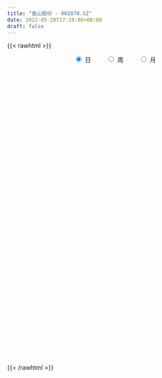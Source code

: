 ```yaml
---
title: "香山股份 - 002870.SZ"
date: 2022-05-20T17:10:08+08:00
draft: false
---
```

{{< rawhtml >}}
    <div style="text-align: center">
        <label style="padding: 1rem;"><input style="margin-right: .5rem" type="radio" name="period" value="D" checked onclick="period_change(this)">日</label>
        <label style="padding: 1rem;"><input style="margin-right: .5rem" type="radio" name="period" value="W" onclick="period_change(this)">周</label>
        <label style="padding: 1rem;"><input style="margin-right: .5rem" type="radio" name="period" value="M" onclick="period_change(this)">月</label>
    </div>
    <div id="chart" style="height: 700px;"></div> 
    <script type="text/javascript">
        const D_v = [7999.0,4942.0,6213.0,9269.0,10960.0,5662.0,4465.7,4897.7,8566.0,4622.0,5334.79,8592.7,5412.0,4287.62,7284.1,9108.7,6885.0,5456.0,5492.4,6056.1,8062.0,6880.82,14515.13,7927.0,13180.86,8591.0,6089.1,9001.0,19589.0,36853.56,70530.66,41436.9,30377.0,37892.99,22568.82,29708.86,34239.36,22995.36,23849.0,17768.7,17353.82,21429.0,33734.0,22334.75,18639.0,51617.95,22021.4,26141.7,28828.0,17458.62,18066.3,16335.3,18014.92,23087.0,17593.0,23408.0,16983.6,13125.0,14053.0,17427.43,10385.43,11551.0,13083.0,11591.0,13048.0,25190.0,21961.34,14541.34,12512.0,12915.46,9496.46,8016.0,11558.0,13126.0,9888.0,9076.0,21215.0,16561.0,21150.0,17667.82,14687.0,8275.6,8003.0,7274.0,5663.0,6191.0,6110.0,11428.05,8578.43,5240.89,6346.0,5742.0,5650.0,4298.0,3423.0,5971.46,9634.41,17129.0,22134.0,11930.54,10620.0,6491.0,7808.02,4628.0,5336.0,5148.66,5002.41,6059.28,3429.0,3119.46,2343.0,4169.0,6803.0,6178.0,5664.7,4635.0,9015.0,18526.0,45785.0,58382.7,95630.85,64059.06,51046.01,51136.58,38369.81,51664.93,70474.94,53459.56,31706.0,25612.7,37575.45,34314.09,55123.66,41442.96,30205.0,25386.96,58474.41,50649.32,44645.83,54870.0,23183.0,21026.09,20257.81,24059.77,20010.0,30774.51,24215.7,23182.0,17916.0,17938.31,23893.0,20209.0,20188.0,33073.0,26464.61,20213.0,28597.24,14251.09,11718.0,12171.77,9979.0,13600.85,12149.85,15604.0,14407.42,10328.0,6721.0,10789.25,32519.91,65534.0,39348.76,29414.36,29277.0,34679.85,31735.0,19972.7,12187.0,19401.0,14005.0,8212.78,9935.0,8064.0,10672.0,11341.0,13212.0,6315.0,21091.0,27826.5,14667.5,9673.75,9563.75,10230.0,17660.18,13213.0,8735.0,7488.0,9117.0,5448.0,6905.0,4698.0,6030.0,5644.86,6339.0,5618.86,5990.86,5869.0,11267.86,15671.94,22614.0,10692.0,7646.01,6732.06,19534.0,9941.0,7108.0,5286.0,4446.0,5848.0,9801.0,9394.0,6884.0,4395.0,5270.0,12679.37,7519.98,2616.0,3108.0,3588.0,3173.0,6438.01,3199.0,3029.0,2985.64,5518.64,5471.0,6320.0,3432.62,7502.62,5899.17,3812.64,2245.0,3157.82,8944.0,3668.0,3745.0,3255.0,3890.0,3839.0,9891.87,6365.0]
const D_histogram = [0.0,-0.0132996011,-0.0380047861,0.0068788347,-0.0406042238,-0.0617126322,-0.1074687105,-0.1463996053,-0.1096529259,-0.1031434836,-0.0935220503,-0.0195532058,0.0225209556,0.037918275,0.0863599517,0.1122527504,0.1008670793,0.0690165061,0.0530759012,0.0725194543,0.1053622603,0.1060128106,0.1745912337,0.1709204717,0.182394966,0.1934105135,0.1782312383,0.193609948,0.3615496276,0.6327146165,0.8144378977,0.7596015367,0.6342186986,0.6426918271,0.5034106925,0.4927395478,0.4593685602,0.3269564499,0.2126918344,0.1446630147,0.0456708756,-0.0082928064,-0.1958353302,-0.2647336787,-0.1101869129,-0.082539252,-0.1248417013,-0.0674483835,0.0559591519,0.1120380888,0.1144253602,0.0629903168,0.0250455961,-0.1110016391,-0.3317852924,-0.5978172777,-0.6005711738,-0.5197572402,-0.3902545545,-0.2705955164,-0.1627622686,-0.0893210316,-0.0417205476,0.0038758391,0.07708768,0.2956973326,0.4184452846,0.3830995253,0.2324126432,0.0219071327,-0.1500124021,-0.2986036063,-0.3188039451,-0.3090763074,-0.2223218111,-0.1991813216,-0.2390081297,-0.2314297688,-0.2725042878,-0.4121368098,-0.5561448667,-0.63089923,-0.6256193703,-0.5690264762,-0.5278900506,-0.4839930018,-0.4644525747,-0.4684404626,-0.3946394611,-0.3535469244,-0.3432382265,-0.3264552665,-0.3063882739,-0.2839783608,-0.2548838812,-0.2710453183,-0.2956001882,-0.1402982646,0.0752406327,0.2149562424,0.365065426,0.3930108632,0.3911653346,0.3341147148,0.3531818147,0.3339142086,0.2653410677,0.2473498506,0.1765642797,0.1372614586,0.0971027051,0.0385078654,0.0536663016,0.0107503002,-0.0561295818,-0.0616435385,-0.0340085631,0.1783201115,0.5140194701,0.9293355429,1.3936384904,1.5739500628,1.5332274601,1.4591806277,1.2429109653,1.289980364,1.115068373,0.8357302286,0.6000430357,0.3191017665,0.2765141759,0.2107021112,0.1058615451,0.0290383774,-0.20367612,-0.4008214005,-0.3570169433,-0.3806525035,-0.5688960054,-0.8587205613,-1.0068017655,-1.1089522777,-1.1744318967,-1.0755241453,-1.0116085929,-0.8698384622,-0.7523666006,-0.6309551611,-0.5234881639,-0.4777031595,-0.4355145084,-0.5167761629,-0.4102384781,-0.2448866849,-0.1388495919,-0.0943772764,-0.0019022255,0.0551898701,0.0608207217,0.0905605821,0.0794010693,-0.0022998905,-0.0460691716,0.0001535115,-0.0974767629,-0.1261306047,-0.1480523943,-0.1017267356,0.171526068,0.4580634854,0.5071190675,0.4897520804,0.548609554,0.2877847376,-0.1342285546,-0.3648943745,-0.5501339537,-0.5051219992,-0.5882262409,-0.5583101527,-0.5318793502,-0.5237607589,-0.4548759566,-0.4627974598,-0.5218568362,-0.5301873072,-0.3002220808,-0.1281888463,-0.0011923599,0.0513543656,0.0658529696,0.0619753816,0.1276904005,0.0935281115,0.1061941866,0.1402854157,0.1844223054,0.2065944907,0.166779557,0.1472552356,0.1002932449,0.0134782022,-0.0452942684,-0.0182119962,0.0147172824,0.0170045917,-0.0147506156,0.0997811931,0.294666088,0.3605483165,0.4280907777,0.463439499,0.5841905257,0.5561647314,0.5110330745,0.4200048542,0.3212549001,0.2418930194,0.2063719375,0.223333665,0.2213764618,0.1739740922,0.0663525994,-0.0390610692,-0.1004616847,-0.165927792,-0.2135394536,-0.2686757188,-0.2535497758,-0.1907708177,-0.1711794746,-0.1997158023,-0.1830761941,-0.2930149389,-0.3188680793,-0.3607735694,-0.3816415584,-0.238026543,-0.1725250151,-0.1845510522,-0.1898737971,-0.1366764227,-0.0645931916,-0.0379110102,0.0145237231,0.0196910586,0.0587340086,0.0900255559,0.1350347856,0.1368351619]
const D_fast = [0.0,-0.0166245014,-0.0508308829,-0.0042275534,-0.0618616679,-0.0983982343,-0.1710214903,-0.2465522863,-0.2372188384,-0.2564952671,-0.2702543463,-0.2011738033,-0.1534694029,-0.1285925148,-0.0585608502,-0.0046048639,0.0092262348,-0.0053702118,-0.0080418414,0.0295315752,0.0887149464,0.1158686993,0.2280949308,0.2671542868,0.3242275225,0.3835956984,0.4129742328,0.4767554294,0.7350825159,1.164426159,1.5497589146,1.6848229378,1.7179947743,1.8871408596,1.8737123982,1.9862261403,2.0676972929,2.0170242951,1.9559326382,1.9240695721,1.8364951519,1.7804582683,1.543956912,1.4088751438,1.5358751814,1.5428880292,1.4693751547,1.5099063766,1.6473037,1.7313921591,1.7623857705,1.7266983063,1.6950149847,1.5312173397,1.2274873633,0.8120010586,0.659104369,0.6099789926,0.6419180397,0.6939281986,0.7610708793,0.8121818584,0.8493522055,0.895917552,0.9884013129,1.2809352986,1.5082945718,1.5687236939,1.4761399725,1.2711112452,1.0616886099,0.8384465041,0.738545179,0.6710037399,0.7021777834,0.6755229425,0.575944102,0.5256650207,0.4164644297,0.1737977053,-0.1092465682,-0.3417257391,-0.492850722,-0.5785144469,-0.6693505339,-0.7464517356,-0.8430244522,-0.9641224558,-0.9889813195,-1.0362755139,-1.1117763726,-1.1766072292,-1.2331373051,-1.2817219822,-1.316348473,-1.4002712396,-1.4987261565,-1.3784987991,-1.1441497435,-0.9506950733,-0.7093195332,-0.5831213802,-0.4871755751,-0.4606975162,-0.3533349627,-0.2891240166,-0.2913618906,-0.247515645,-0.2741601461,-0.2791476025,-0.2950306797,-0.343998553,-0.3154235414,-0.3556519678,-0.4365642452,-0.4574890866,-0.4383562519,-0.1814475495,0.2827566766,0.9304066352,1.7431192053,2.3169182934,2.6595025557,2.9502508802,3.0447089592,3.4142734489,3.5181285511,3.4477229639,3.3620465299,3.1608807024,3.1874216557,3.1742851188,3.0959099389,3.0263463656,2.7427128383,2.4453622076,2.399912429,2.2811137429,1.9506462396,1.4461415434,1.0463598978,0.6669713162,0.307883723,0.137910438,-0.0510761577,-0.1267656426,-0.1973854312,-0.233712782,-0.2571178257,-0.3307586112,-0.3974485872,-0.6079042825,-0.6039262172,-0.4997960951,-0.4284714002,-0.4075934038,-0.3155939092,-0.2447043461,-0.223868314,-0.1714883081,-0.1627975536,-0.245073486,-0.30036006,-0.2540989991,-0.3760984641,-0.4362849571,-0.4952198453,-0.4743258706,-0.1581915499,0.2428617389,0.4186970878,0.5237681208,0.7197779829,0.5308993509,0.0753289201,-0.2465604935,-0.5693335612,-0.6506021063,-0.8807629084,-0.9904243583,-1.0969633933,-1.2197849917,-1.2646191787,-1.3882400467,-1.5777636323,-1.71864093,-1.5637312239,-1.4237452008,-1.2970468044,-1.2316614876,-1.2006996411,-1.1890833838,-1.0914457647,-1.1022260259,-1.0630114041,-0.9938488211,-0.903606355,-0.829785547,-0.8279055915,-0.810616104,-0.8325047835,-0.9159502756,-0.9860463133,-0.9635170401,-0.926908441,-0.9203699837,-0.9558128449,-0.816335738,-0.547784321,-0.3917650135,-0.2171998578,-0.0659912617,0.2008073963,0.3118227849,0.3944493966,0.4084223899,0.3899861608,0.371097535,0.3871694375,0.4599645812,0.5133514934,0.5094426469,0.418409304,0.303230368,0.2167143314,0.1097662761,0.008769751,-0.1135354439,-0.1617969448,-0.1467106911,-0.1699142167,-0.248379495,-0.2775089353,-0.4607014149,-0.5662715751,-0.6983704575,-0.8146488361,-0.7305404564,-0.7081701823,-0.7663339825,-0.8191251766,-0.8000969078,-0.7441619747,-0.7269575459,-0.6708918818,-0.6608017816,-0.6070753295,-0.5532773932,-0.4745094672,-0.4385003004]
const D_slow = [0.0,-0.0033249003,-0.0128260968,-0.0111063881,-0.0212574441,-0.0366856021,-0.0635527798,-0.1001526811,-0.1275659125,-0.1533517834,-0.176732296,-0.1816205975,-0.1759903586,-0.1665107898,-0.1449208019,-0.1168576143,-0.0916408445,-0.0743867179,-0.0611177426,-0.0429878791,-0.016647314,0.0098558887,0.0535036971,0.096233815,0.1418325565,0.1901851849,0.2347429945,0.2831454815,0.3735328884,0.5317115425,0.7353210169,0.9252214011,1.0837760757,1.2444490325,1.3703017056,1.4934865926,1.6083287326,1.6900678451,1.7432408037,1.7794065574,1.7908242763,1.7887510747,1.7397922422,1.6736088225,1.6460620943,1.6254272813,1.5942168559,1.5773547601,1.5913445481,1.6193540703,1.6479604103,1.6637079895,1.6699693885,1.6422189788,1.5592726557,1.4098183363,1.2596755428,1.1297362328,1.0321725941,0.964523715,0.9238331479,0.90150289,0.8910727531,0.8920417129,0.9113136329,0.985237966,1.0898492872,1.1856241685,1.2437273293,1.2492041125,1.211701012,1.1370501104,1.0573491241,0.9800800473,0.9244995945,0.8747042641,0.8149522317,0.7570947895,0.6889687175,0.5859345151,0.4468982984,0.2891734909,0.1327686483,-0.0094879707,-0.1414604834,-0.2624587338,-0.3785718775,-0.4956819931,-0.5943418584,-0.6827285895,-0.7685381461,-0.8501519628,-0.9267490312,-0.9977436214,-1.0614645917,-1.1292259213,-1.2031259683,-1.2382005345,-1.2193903763,-1.1656513157,-1.0743849592,-0.9761322434,-0.8783409097,-0.794812231,-0.7065167774,-0.6230382252,-0.5567029583,-0.4948654956,-0.4507244257,-0.4164090611,-0.3921333848,-0.3825064184,-0.369089843,-0.366402268,-0.3804346634,-0.3958455481,-0.4043476888,-0.359767661,-0.2312627934,0.0010710923,0.3494807149,0.7429682306,1.1262750956,1.4910702525,1.8017979939,2.1242930849,2.4030601781,2.6119927353,2.7620034942,2.8417789358,2.9109074798,2.9635830076,2.9900483938,2.9973079882,2.9463889582,2.8461836081,2.7569293723,2.6617662464,2.519542245,2.3048621047,2.0531616633,1.7759235939,1.4823156197,1.2134345834,0.9605324352,0.7430728196,0.5549811694,0.3972423792,0.2663703382,0.1469445483,0.0380659212,-0.0911281195,-0.193687739,-0.2549094103,-0.2896218082,-0.3132161274,-0.3136916837,-0.2998942162,-0.2846890358,-0.2620488902,-0.2421986229,-0.2427735955,-0.2542908884,-0.2542525105,-0.2786217013,-0.3101543524,-0.347167451,-0.3725991349,-0.3297176179,-0.2152017466,-0.0884219797,0.0340160404,0.1711684289,0.2431146133,0.2095574747,0.118333881,-0.0191996074,-0.1454801072,-0.2925366674,-0.4321142056,-0.5650840431,-0.6960242329,-0.809743222,-0.925442587,-1.055906796,-1.1884536228,-1.263509143,-1.2955563546,-1.2958544446,-1.2830158532,-1.2665526108,-1.2510587654,-1.2191361652,-1.1957541374,-1.1692055907,-1.1341342368,-1.0880286604,-1.0363800377,-0.9946851485,-0.9578713396,-0.9327980284,-0.9294284778,-0.9407520449,-0.9453050439,-0.9416257233,-0.9373745754,-0.9410622293,-0.9161169311,-0.842450409,-0.7523133299,-0.6452906355,-0.5294307608,-0.3833831293,-0.2443419465,-0.1165836779,-0.0115824643,0.0687312607,0.1292045155,0.1807974999,0.2366309162,0.2919750316,0.3354685547,0.3520567045,0.3422914372,0.3171760161,0.2756940681,0.2223092047,0.155140275,0.091752831,0.0440601266,0.0012652579,-0.0486636926,-0.0944327412,-0.1676864759,-0.2474034957,-0.3375968881,-0.4330072777,-0.4925139134,-0.5356451672,-0.5817829303,-0.6292513795,-0.6634204852,-0.6795687831,-0.6890465356,-0.6854156049,-0.6804928402,-0.6658093381,-0.6433029491,-0.6095442527,-0.5753354623]
const D_data = [['2021-05-11', 24.0129, 24.9358, 24.0129, 25.1342],['2021-05-12', 24.7869, 24.7274, 24.4595, 25.0548],['2021-05-13', 24.9358, 24.4595, 24.39, 25.1838],['2021-05-14', 24.5389, 25.3724, 24.5389, 25.5609],['2021-05-17', 25.5113, 24.1916, 24.0923, 25.7792],['2021-05-18', 23.884, 24.2908, 23.884, 24.4892],['2021-05-19', 24.2015, 23.7252, 23.626, 24.261],['2021-05-20', 23.616, 23.4672, 23.3184, 23.7946],['2021-05-21', 23.3779, 24.2908, 23.3779, 25.0846],['2021-05-24', 24.1419, 23.9236, 23.8443, 24.3106],['2021-05-25', 23.7252, 23.9038, 23.5069, 24.2114],['2021-05-26', 23.8939, 24.8663, 23.8244, 24.8961],['2021-05-27', 24.8762, 24.7571, 24.6678, 25.0747],['2021-05-28', 24.7968, 24.5785, 24.4892, 24.8961],['2021-05-31', 24.6282, 25.1937, 24.3206, 25.2533],['2021-06-01', 25.3029, 25.1739, 24.9655, 25.5609],['2021-06-02', 25.1739, 24.8167, 24.6083, 25.3227],['2021-06-03', 25.0251, 24.4992, 24.3602, 25.2136],['2021-06-04', 24.3602, 24.6083, 24.1916, 24.8465],['2021-06-07', 24.6083, 25.1044, 24.4793, 25.2533],['2021-06-08', 25.0548, 25.4815, 24.8266, 25.551],['2021-06-09', 25.4517, 25.2533, 24.9159, 25.6403],['2021-06-10', 25.31, 26.41, 25.18, 26.5],['2021-06-11', 26.41, 25.83, 25.4, 26.41],['2021-06-15', 25.82, 26.2, 25.67, 27.3],['2021-06-16', 26.58, 26.43, 26.01, 26.66],['2021-06-17', 26.57, 26.27, 26.11, 26.58],['2021-06-18', 26.01, 26.84, 25.85, 27.3],['2021-06-21', 26.95, 29.52, 26.75, 29.52],['2021-06-22', 32.47, 32.47, 31.68, 32.47],['2021-06-23', 31.6, 33.25, 30.26, 34.9],['2021-06-24', 32.0, 31.38, 30.5, 32.97],['2021-06-25', 31.18, 30.71, 30.15, 32.0],['2021-06-28', 30.69, 32.75, 30.59, 33.17],['2021-06-29', 32.68, 31.19, 31.08, 32.72],['2021-06-30', 30.93, 33.0, 30.93, 33.8],['2021-07-01', 32.98, 33.2, 32.08, 34.9],['2021-07-02', 33.2, 32.06, 31.33, 33.4],['2021-07-05', 32.3, 32.08, 31.4, 33.18],['2021-07-06', 32.45, 32.56, 31.26, 32.75],['2021-07-07', 32.06, 32.05, 31.68, 32.48],['2021-07-08', 32.53, 32.47, 31.5, 32.99],['2021-07-09', 32.58, 30.31, 29.6, 32.8],['2021-07-12', 30.7, 31.16, 30.66, 32.3],['2021-07-13', 31.16, 34.28, 31.0, 34.28],['2021-07-14', 36.33, 33.34, 33.0, 37.0],['2021-07-15', 33.32, 32.57, 31.72, 33.45],['2021-07-16', 32.99, 34.01, 32.3, 35.0],['2021-07-19', 34.03, 35.55, 34.02, 36.4],['2021-07-20', 35.44, 35.49, 34.0, 35.55],['2021-07-21', 35.84, 35.3, 34.86, 36.68],['2021-07-22', 35.37, 34.8, 34.0, 35.73],['2021-07-23', 34.5, 35.0, 34.08, 35.95],['2021-07-26', 35.17, 33.5, 32.9, 35.28],['2021-07-27', 33.57, 31.52, 31.43, 33.99],['2021-07-28', 29.9, 29.47, 28.37, 31.0],['2021-07-29', 29.92, 31.75, 29.92, 32.15],['2021-07-30', 31.56, 32.73, 31.56, 32.84],['2021-08-02', 33.76, 33.7, 32.82, 34.38],['2021-08-03', 33.67, 34.13, 33.38, 35.46],['2021-08-04', 34.74, 34.56, 34.35, 35.35],['2021-08-05', 34.18, 34.65, 33.4, 35.18],['2021-08-06', 34.25, 34.73, 34.25, 35.15],['2021-08-09', 34.61, 35.07, 34.5, 35.4],['2021-08-10', 34.8, 35.9, 34.7, 35.96],['2021-08-11', 35.9, 38.8, 35.61, 38.98],['2021-08-12', 38.79, 38.96, 38.25, 39.95],['2021-08-13', 38.87, 37.7, 37.45, 38.87],['2021-08-16', 37.7, 36.17, 35.06, 38.09],['2021-08-17', 36.0, 34.72, 34.43, 36.66],['2021-08-18', 34.72, 34.29, 34.14, 35.27],['2021-08-19', 34.28, 33.7, 33.22, 34.49],['2021-08-20', 33.97, 34.76, 32.7, 34.86],['2021-08-23', 35.2, 35.0, 34.84, 35.88],['2021-08-24', 34.75, 36.15, 34.75, 36.48],['2021-08-25', 36.01, 35.61, 35.22, 36.58],['2021-08-26', 35.65, 34.72, 33.3, 35.65],['2021-08-27', 35.69, 35.15, 34.27, 36.0],['2021-08-30', 35.15, 34.35, 33.88, 37.0],['2021-08-31', 35.5, 32.44, 32.25, 35.5],['2021-09-01', 32.37, 31.3, 30.65, 32.52],['2021-09-02', 31.3, 31.15, 30.73, 31.57],['2021-09-03', 31.29, 31.49, 30.7, 32.08],['2021-09-06', 31.59, 31.83, 30.81, 32.08],['2021-09-07', 31.79, 31.45, 31.25, 31.83],['2021-09-08', 31.55, 31.28, 30.9, 31.6],['2021-09-09', 31.39, 30.72, 30.51, 31.39],['2021-09-10', 30.71, 30.03, 29.8, 30.93],['2021-09-13', 30.15, 30.77, 29.49, 30.98],['2021-09-14', 30.73, 30.28, 30.16, 31.0],['2021-09-15', 30.5, 29.65, 29.0, 30.5],['2021-09-16', 29.56, 29.42, 29.26, 30.0],['2021-09-17', 29.3, 29.18, 28.7, 29.47],['2021-09-22', 28.8, 28.95, 28.4, 29.35],['2021-09-23', 29.27, 28.81, 28.71, 29.27],['2021-09-24', 29.0, 27.91, 27.79, 29.2],['2021-09-27', 27.77, 27.3, 26.62, 28.04],['2021-09-28', 27.3, 29.56, 27.3, 29.86],['2021-09-29', 29.39, 31.12, 28.91, 31.6],['2021-09-30', 31.12, 31.08, 30.01, 31.39],['2021-10-08', 30.7, 32.07, 30.4, 32.21],['2021-10-11', 32.07, 31.18, 31.0, 32.17],['2021-10-12', 31.0, 31.06, 29.97, 31.79],['2021-10-13', 30.99, 30.38, 30.02, 30.99],['2021-10-14', 30.59, 31.4, 30.3, 31.62],['2021-10-15', 31.4, 31.1, 30.58, 31.4],['2021-10-18', 30.8, 30.4, 30.22, 30.98],['2021-10-19', 30.5, 30.93, 29.88, 30.94],['2021-10-20', 30.94, 30.13, 30.13, 31.31],['2021-10-21', 30.02, 30.29, 29.75, 30.5],['2021-10-22', 30.31, 30.1, 30.05, 30.35],['2021-10-25', 30.1, 29.6, 29.24, 30.1],['2021-10-26', 29.39, 30.39, 29.39, 30.58],['2021-10-27', 30.39, 29.56, 29.51, 30.98],['2021-10-28', 29.56, 28.89, 28.63, 29.95],['2021-10-29', 28.95, 29.36, 28.9, 30.21],['2021-11-01', 29.37, 29.74, 28.05, 29.77],['2021-11-02', 29.76, 32.71, 29.76, 32.71],['2021-11-03', 33.37, 35.98, 33.1, 35.98],['2021-11-04', 37.38, 39.58, 35.35, 39.58],['2021-11-05', 39.5, 43.54, 38.58, 43.54],['2021-11-08', 44.87, 43.0, 40.54, 44.87],['2021-11-09', 42.8, 41.99, 40.73, 42.8],['2021-11-10', 41.0, 42.65, 39.19, 42.66],['2021-11-11', 41.4, 41.4, 40.58, 42.19],['2021-11-12', 41.39, 45.54, 41.0, 45.54],['2021-11-15', 46.48, 43.7, 42.88, 49.5],['2021-11-16', 43.26, 42.3, 42.3, 46.26],['2021-11-17', 41.66, 42.41, 41.02, 42.66],['2021-11-18', 42.3, 41.21, 40.15, 42.31],['2021-11-19', 41.08, 43.97, 41.0, 44.92],['2021-11-22', 43.98, 44.0, 42.67, 44.6],['2021-11-23', 45.32, 43.6, 42.5, 47.1],['2021-11-24', 43.0, 43.94, 41.66, 45.53],['2021-11-25', 43.92, 41.5, 41.5, 43.93],['2021-11-26', 41.5, 40.95, 40.8, 42.6],['2021-11-29', 40.6, 43.65, 40.1, 44.2],['2021-11-30', 44.08, 42.95, 42.46, 45.8],['2021-12-01', 42.95, 40.3, 39.99, 42.95],['2021-12-02', 39.98, 37.5, 36.3, 40.01],['2021-12-03', 37.4, 37.65, 36.88, 38.0],['2021-12-06', 37.64, 36.97, 36.63, 38.23],['2021-12-07', 36.96, 36.29, 35.3, 37.33],['2021-12-08', 36.24, 37.73, 36.07, 37.96],['2021-12-09', 37.73, 37.05, 36.63, 37.9],['2021-12-10', 37.06, 37.95, 36.6, 38.52],['2021-12-13', 38.15, 37.79, 37.02, 38.3],['2021-12-14', 37.79, 38.0, 37.7, 38.89],['2021-12-15', 38.0, 38.03, 37.4, 38.58],['2021-12-16', 38.1, 37.3, 37.21, 38.36],['2021-12-17', 37.08, 37.14, 36.38, 38.53],['2021-12-20', 36.81, 35.1, 35.0, 36.9],['2021-12-21', 35.2, 37.13, 35.2, 37.13],['2021-12-22', 37.13, 38.31, 36.28, 38.86],['2021-12-23', 38.36, 38.11, 37.37, 39.2],['2021-12-24', 38.2, 37.61, 37.15, 38.78],['2021-12-27', 37.61, 38.5, 35.88, 39.18],['2021-12-28', 38.48, 38.44, 37.93, 38.88],['2021-12-29', 38.34, 37.97, 37.6, 38.8],['2021-12-30', 38.27, 38.39, 37.71, 38.77],['2021-12-31', 38.4, 37.96, 37.79, 38.7],['2022-01-04', 37.97, 36.82, 36.69, 38.5],['2022-01-05', 36.7, 36.9, 35.6, 37.08],['2022-01-06', 36.77, 37.98, 35.88, 38.69],['2022-01-07', 37.98, 35.96, 35.81, 38.29],['2022-01-10', 35.96, 36.35, 35.5, 37.87],['2022-01-11', 37.37, 36.14, 36.0, 37.37],['2022-01-12', 35.98, 36.91, 35.98, 37.16],['2022-01-13', 37.08, 40.6, 36.51, 40.6],['2022-01-14', 40.6, 42.5, 39.55, 44.66],['2022-01-17', 41.86, 40.8, 40.37, 42.32],['2022-01-18', 40.36, 40.45, 39.76, 42.0],['2022-01-19', 40.65, 41.95, 39.86, 42.46],['2022-01-20', 41.72, 37.76, 37.76, 41.77],['2022-01-21', 36.71, 33.98, 33.98, 36.71],['2022-01-24', 32.63, 34.43, 32.63, 34.56],['2022-01-25', 33.9, 33.51, 33.51, 34.98],['2022-01-26', 33.57, 35.58, 33.57, 36.83],['2022-01-27', 35.84, 33.4, 33.29, 36.19],['2022-01-28', 33.75, 34.16, 33.2, 34.74],['2022-02-07', 34.3, 33.76, 33.2, 35.36],['2022-02-08', 33.68, 33.11, 32.82, 33.69],['2022-02-09', 33.11, 33.58, 32.07, 33.67],['2022-02-10', 33.59, 32.29, 32.05, 33.74],['2022-02-11', 31.92, 30.93, 30.65, 32.19],['2022-02-14', 30.66, 30.8, 30.01, 31.8],['2022-02-15', 30.95, 33.88, 30.93, 33.88],['2022-02-16', 33.0, 33.89, 32.93, 34.96],['2022-02-17', 33.51, 33.9, 33.38, 34.3],['2022-02-18', 33.56, 33.29, 33.06, 33.79],['2022-02-21', 33.31, 32.86, 32.65, 33.41],['2022-02-22', 32.86, 32.53, 31.6, 32.86],['2022-02-23', 32.78, 33.47, 32.18, 35.07],['2022-02-24', 33.54, 32.22, 31.5, 34.0],['2022-02-25', 32.68, 32.66, 32.59, 33.35],['2022-02-28', 32.7, 32.99, 31.79, 33.2],['2022-03-01', 33.15, 33.3, 32.7, 33.72],['2022-03-02', 33.05, 33.21, 32.63, 33.5],['2022-03-03', 33.26, 32.39, 32.22, 33.65],['2022-03-04', 32.38, 32.47, 31.87, 32.98],['2022-03-07', 32.3, 31.91, 31.46, 32.65],['2022-03-08', 32.18, 30.96, 30.65, 32.19],['2022-03-09', 30.99, 30.77, 29.33, 31.61],['2022-03-10', 31.15, 31.6, 30.96, 31.8],['2022-03-11', 30.95, 31.7, 30.55, 31.78],['2022-03-14', 31.25, 31.29, 30.85, 31.81],['2022-03-15', 31.03, 30.65, 30.5, 32.88],['2022-03-16', 30.7, 32.61, 30.5, 32.86],['2022-03-17', 32.29, 34.49, 32.29, 34.85],['2022-03-18', 34.5, 33.73, 33.2, 34.7],['2022-03-21', 33.61, 34.33, 33.61, 34.5],['2022-03-22', 34.64, 34.48, 34.01, 34.88],['2022-03-23', 34.79, 36.33, 34.26, 37.66],['2022-03-24', 36.33, 35.13, 34.88, 36.33],['2022-03-25', 35.11, 35.12, 35.11, 36.13],['2022-03-28', 34.6, 34.54, 33.8, 35.29],['2022-03-29', 34.1, 34.23, 33.67, 34.52],['2022-03-30', 34.95, 34.23, 33.86, 34.99],['2022-03-31', 34.74, 34.67, 33.99, 35.8],['2022-04-01', 35.18, 35.48, 34.05, 35.76],['2022-04-06', 35.9, 35.5, 34.83, 35.96],['2022-04-07', 35.6, 35.0, 34.88, 35.9],['2022-04-08', 34.77, 33.97, 33.88, 35.02],['2022-04-11', 33.9, 33.48, 31.25, 33.9],['2022-04-12', 33.2, 33.57, 32.58, 34.35],['2022-04-13', 33.57, 33.11, 32.71, 33.61],['2022-04-14', 33.11, 32.91, 32.9, 33.66],['2022-04-15', 32.88, 32.37, 31.91, 32.88],['2022-04-18', 32.37, 32.95, 31.5, 33.32],['2022-04-19', 32.95, 33.59, 32.95, 34.85],['2022-04-20', 33.17, 33.13, 32.81, 33.93],['2022-04-21', 32.52, 32.35, 32.35, 33.44],['2022-04-22', 32.01, 32.72, 31.83, 32.99],['2022-04-25', 32.1, 30.67, 30.04, 32.39],['2022-04-26', 30.67, 31.08, 30.18, 32.71],['2022-04-27', 29.0, 30.38, 29.0, 31.05],['2022-04-28', 30.01, 30.12, 29.55, 30.5],['2022-04-29', 30.75, 32.2, 30.13, 32.45],['2022-05-05', 32.12, 31.55, 31.4, 32.37],['2022-05-06', 30.61, 30.5, 30.4, 31.25],['2022-05-09', 30.79, 30.3, 29.88, 30.91],['2022-05-10', 30.27, 30.94, 29.65, 31.2],['2022-05-11', 31.15, 31.34, 30.61, 32.7],['2022-05-12', 31.66, 30.9, 30.6, 31.66],['2022-05-13', 30.9, 31.33, 30.5, 31.95],['2022-05-16', 31.33, 30.81, 30.61, 31.9],['2022-05-17', 30.82, 31.29, 30.45, 31.52],['2022-05-18', 31.29, 31.35, 31.01, 31.92],['2022-05-19', 31.3, 31.73, 31.03, 32.1],['2022-05-20', 31.73, 31.34, 30.74, 31.8]]
const W_v = [803.69,468056.55,346100.54,385410.13,184077.23,128449.28,83774.96,114112.37,84091.78,69825.48,56437.48,48477.09,42211.87,70860.25,125428.51,192704.48,83171.64,65927.5,59195.49,76609.25,106400.5,69110.61,106485.8,76581.74,68173.69,72446.28,38065.8,37453.15,40602.78,20627.25,18757.28,43252.08,18288.96,268255.43,191228.83,91514.45,146287.2,104236.59,63184.78,28845.62,60825.54,35400.27,55585.39,79428.82,94204.89,207631.0,76094.64,76886.38,265540.18,185219.1,99079.29,64389.36,29592.4,27178.0,21871.74,19940.74,24117.42,30360.06,55183.9,29566.82,18276.88,31755.64,36747.84,54491.86,120415.16,60560.16,90016.46,65484.62,50720.46,33459.26,17926.54,33701.8,24378.7,9904.7,35013.5,65823.32,62589.8,23175.39,190322.51,463085.23,327695.12,519769.4,233863.97,170460.83,156630.64,144348.81,103864.39,94170.57,300224.37,87793.91,155765.58,132827.17,172455.94,127189.06,66613.14,94615.9,101993.01,126171.71,278661.76,332211.53,486452.87,346392.39,283727.2,224753.4,187157.75,228973.02,114513.43,185313.67,194833.34,130711.63,98760.48,10966.0,36279.0,40501.0,74444.4,43815.0,36929.4,150500.56,697479.1500000001,319806.61,327963.61,425395.51,394823.15,239638.07,116965.18,192069.92,107362.87,118222.21,110765.59,91798.74,262627.43,151359.4,99468.1,77414.27,63272.0,42924.4,30577.0,63303.1,38869.82,104047.58,77754.7,42645.4,82430.89,64096.45,33521.82,97498.3,57641.2,44247.3,20781.8,31515.63,97386.37,121302.66,78673.37,78899.93,120624.71,55480.01,54342.7,86927.38,112787.4,115174.7,56916.0,36043.7,14936.5,5177.0,44192.64,118205.7,69621.8,90724.14,87061.26,107085.32,91988.03,254504.14,79190.54,110558.75,81923.66,43837.4,138878.04,104605.42,72041.12,47181.0,40421.7,29384.7,12224.0,31317.1,23679.45,26727.22,48931.0,99900.89,42310.32,19813.66,43287.4,73676.98,54662.0,15635.9,35528.0,34551.4,28249.11,34226.2,43441.05,36861.96,198787.12,147405.39,114134.52,140754.8,98703.14,94196.6,66499.86,86331.68,54497.92,69866.0,69783.42,36666.05,31557.32,13692.46,60827.95,10620.0,29411.68,19953.15,27449.7,227339.55,256276.39,218828.65,186472.67,231822.56,116128.18,107145.01,120147.61,76717.1,55762.12,125892.16,164454.97,73778.48,53224.0,79573.75,59401.93,33656.0,29623.58,66114.8,50961.07,34775.0,16549.0,29511.35,18824.65,28244.88,9711.81,21759.82,27240.87]
const W_histogram = [0.0,-0.135657208,-0.1331025851,-0.3187594727,-0.650764161,-0.9070099276,-1.0342966835,-0.9323786074,-0.9902918894,-1.1535766268,-1.1620762353,-1.1259611937,-1.0704566502,-0.9120097359,-0.6206587015,-0.2894630678,-0.0905796204,0.015766412,0.1423638077,0.2469455248,0.39210562,0.3920355526,0.4535743314,0.3429163386,0.3500869619,0.1925475183,0.093735804,0.0385568173,-0.1128793547,-0.1999080387,-0.2538854931,-0.1937176369,-0.1368577752,0.0496790836,0.2157312639,0.285138389,0.3932643918,0.1947727965,-0.0188456489,-0.1209505079,-0.1124456836,-0.0915618334,0.0008996019,-0.0047451207,0.1449336447,0.1672816157,-0.0634458628,-0.1549851263,0.0132170284,0.1089155329,0.1912385731,0.1285284027,0.0003022723,-0.0266351749,-0.0825600082,-0.1230480324,-0.1694989168,-0.197580154,-0.2053776269,-0.1871467131,-0.1792641935,-0.2935866702,-0.2831095352,-0.202406466,0.0006705469,0.0545386542,0.2433721081,0.2550060835,0.2794281064,0.3174149805,0.3064400791,0.2988728002,0.280093375,0.2739181508,0.3238693477,0.3639634937,0.337703639,0.3015723832,0.7233365377,1.2409806368,1.4876453395,1.563071142,1.41664176,1.2388876107,1.0517211463,0.9046411114,0.6800872708,0.5285512183,0.4407267777,0.0698097527,-0.211653093,-0.4921058013,-0.6024354192,-0.6188895579,-0.6799898698,-0.6610509807,-0.5428978767,-0.4645759167,-0.2991647117,0.0370450105,0.1477735328,0.3426596403,0.389726479,0.2667206962,0.21180572,0.2245625627,0.1448562265,0.1767528881,0.1917881214,0.1787114657,0.0566444559,-0.0753586236,-0.1292976342,-0.1631962713,-0.2319777172,-0.3140852519,-0.3524533356,-0.1245812637,0.0576437801,0.0791719521,0.1675246035,0.302786648,0.4276588793,0.3225711817,0.2388092171,0.2375459251,0.1977564672,-0.0541157133,-0.2736851539,-0.4018680741,-0.2479583031,-0.3591035208,-0.3334616807,-0.4109753044,-0.4157038885,-0.4301146443,-0.4513598962,-0.3743229503,-0.3600085627,-0.1884746328,-0.0920382111,0.0453759561,0.1365199881,0.0881150289,0.0117032923,0.0372136136,-0.0053799627,-0.01321192,-0.0530028695,-0.0498320598,0.041638208,0.1221384396,0.0443562695,0.1088012747,0.1922799821,0.1606571006,0.1987662582,0.2420296812,0.3566310747,0.3368814225,0.3763017375,0.2333192535,0.1216559904,0.0801524647,0.1219819451,0.2021743126,0.0991133357,0.1953873319,0.2990191135,0.4062220424,0.5566107859,0.2968391809,0.0234311357,0.0103174105,0.0653970443,0.0145378635,-0.1418892962,-0.1887777213,-0.1185298193,-0.2461373749,-0.4221194937,-0.5631343116,-0.5703442682,-0.5268353413,-0.4652846526,-0.4883144692,-0.3454594738,-0.2870787395,-0.2669541876,-0.2307301727,-0.1509503056,0.0295426616,0.2281680999,0.3341418603,0.4206859916,0.3844359371,0.3596304735,0.3260203549,0.3639747544,0.4304550035,0.6928671225,0.9019297676,0.8667041485,1.026040837,1.1236882945,0.9669445991,0.9292677832,1.0279800061,0.827498211,0.6606237734,0.2635943764,-0.1170806776,-0.4283539055,-0.70563707,-0.6621215625,-0.5574302154,-0.5436952554,-0.5883653445,-0.6493673107,0.2362316263,0.8908795462,1.1365945626,1.0179914287,0.6570689544,0.391431561,0.1277124031,-0.0395843208,-0.1452432593,-0.356370483,-0.0767204574,-0.4650396318,-0.6953990328,-1.030709766,-1.0551344816,-1.0718314301,-1.0522867896,-1.0456670561,-0.8664226759,-0.6272453503,-0.4273438609,-0.3809038995,-0.4379605429,-0.4314532046,-0.4399843178,-0.531796056,-0.5083227932,-0.4649935465]
const W_fast = [0.0,-0.16957151,-0.2002925333,-0.4656392892,-0.9603350176,-1.4433332662,-1.829194193,-1.9603707688,-2.2658570231,-2.7175359172,-3.0165545845,-3.2619298414,-3.4740394604,-3.54359498,-3.407408621,-3.1485787543,-2.9723402119,-2.8620525766,-2.699864229,-2.5335461307,-2.2903596305,-2.1924208098,-2.0174884481,-2.0424173563,-1.9477249925,-2.0571275566,-2.1325053198,-2.1780451021,-2.3577011128,-2.4947068065,-2.6121556342,-2.6004171872,-2.5777717693,-2.3788151396,-2.1588301433,-2.0181384209,-1.8116963202,-1.9614947163,-2.1798245741,-2.31216706,-2.3317736566,-2.3337802647,-2.241093929,-2.2479249317,-2.0620127552,-1.9978443803,-2.2444333244,-2.3747188696,-2.2032124577,-2.08028507,-1.9501523865,-1.9807304562,-2.1088810185,-2.1424772594,-2.2190420948,-2.2902921271,-2.3791177407,-2.4565940165,-2.5157358961,-2.5442916606,-2.5812251893,-2.7689443336,-2.8292445824,-2.7991431297,-2.5958984801,-2.5283957092,-2.2787192283,-2.2033337321,-2.1090546825,-1.9917140633,-1.9260789449,-1.8589280237,-1.8076841052,-1.7453797917,-1.6144612579,-1.4833762384,-1.4252101834,-1.3859483434,-0.7833500545,0.0445392038,0.6631152414,1.1293088294,1.3370398874,1.4690076408,1.544771463,1.6238517059,1.569319683,1.5499214351,1.5722786889,1.2188141021,0.8844379831,0.4809588245,0.2200203519,0.0488438237,-0.1822539557,-0.3285778118,-0.346149177,-0.3839711961,-0.293351169,0.0521198058,0.1997917113,0.4803427288,0.6248411873,0.5685155785,0.5665520323,0.6354495157,0.5919572361,0.6680421197,0.7310243834,0.7626255941,0.6547196983,0.5038769628,0.4176135437,0.3429158388,0.2161399636,0.0555111159,-0.0709703017,0.1257564543,0.3223924432,0.3637136032,0.4939474054,0.704906112,0.9366930631,0.9122481609,0.8881885006,0.9463116898,0.9559613487,0.6905602399,0.4025695109,0.1739195721,0.2658397674,0.0649186694,0.0071950894,-0.1730623604,-0.2817169167,-0.4036563335,-0.5377415595,-0.5542853512,-0.6299731042,-0.5055578326,-0.4321309636,-0.2833728074,-0.1580987783,-0.1844749803,-0.2579608938,-0.2231471691,-0.2670857362,-0.2782206735,-0.3312623403,-0.3405495455,-0.2386697257,-0.1276348842,-0.194327987,-0.102682663,0.0288660399,0.0374074335,0.1252081557,0.228978999,0.4327381611,0.4972088646,0.6307046139,0.5460519433,0.4648026778,0.4433372683,0.515662235,0.6463981806,0.5681155377,0.7132363668,0.8916229268,1.1003813663,1.3899228063,1.2043609965,0.9368107352,0.9262763627,0.9977052575,0.9504805426,0.7585810589,0.6644982034,0.7051136506,0.5159717513,0.234459759,-0.0473386368,-0.1971346604,-0.2853345689,-0.3401050433,-0.4852134773,-0.4287233503,-0.4421123009,-0.4887262958,-0.5101848241,-0.4681425334,-0.2802639008,-0.0245964376,0.1649127879,0.3566284171,0.4164873469,0.4815895016,0.5294844718,0.6584325599,0.8325265599,1.2681554594,1.7027005465,1.8841509645,2.2999978623,2.6785673934,2.7635598478,2.9581999777,3.3139072021,3.3202999597,3.3185814654,2.9874506626,2.5775054392,2.1591437349,1.7054513029,1.5834364198,1.548770213,1.4265813592,1.234819934,1.0114761401,1.9561329837,2.8335007902,3.3633644472,3.4992591705,3.3026039347,3.1348244316,2.9030333744,2.7258405704,2.5838708171,2.2836509726,2.5441208839,2.0395418015,1.6353326423,1.0423444676,0.7541361316,0.4694813256,0.2259542687,-0.0288427618,-0.0662040506,0.0161619375,0.1092274616,0.0604414481,-0.1061053311,-0.2074612939,-0.3259884865,-0.5507492387,-0.6543566743,-0.7272758141]
const W_slow = [0.0,-0.033914302,-0.0671899483,-0.1468798164,-0.3095708567,-0.5363233386,-0.7948975095,-1.0279921613,-1.2755651337,-1.5639592904,-1.8544783492,-2.1359686476,-2.4035828102,-2.6315852442,-2.7867499195,-2.8591156865,-2.8817605916,-2.8778189886,-2.8422280367,-2.7804916555,-2.6824652505,-2.5844563623,-2.4710627795,-2.3853336948,-2.2978119544,-2.2496750748,-2.2262411238,-2.2166019195,-2.2448217581,-2.2947987678,-2.3582701411,-2.4066995503,-2.4409139941,-2.4284942232,-2.3745614072,-2.30327681,-2.204960712,-2.1562675129,-2.1609789251,-2.1912165521,-2.219327973,-2.2422184314,-2.2419935309,-2.2431798111,-2.2069463999,-2.165125996,-2.1809874617,-2.2197337432,-2.2164294861,-2.1892006029,-2.1413909596,-2.1092588589,-2.1091832909,-2.1158420846,-2.1364820866,-2.1672440947,-2.2096188239,-2.2590138624,-2.3103582692,-2.3571449474,-2.4019609958,-2.4753576634,-2.5461350472,-2.5967366637,-2.596569027,-2.5829343634,-2.5220913364,-2.4583398155,-2.3884827889,-2.3091290438,-2.232519024,-2.157800824,-2.0877774802,-2.0192979425,-1.9383306056,-1.8473397321,-1.7629138224,-1.6875207266,-1.5066865922,-1.196441433,-0.8245300981,-0.4337623126,-0.0796018726,0.2301200301,0.4930503167,0.7192105945,0.8892324122,1.0213702168,1.1315519112,1.1490043494,1.0960910761,0.9730646258,0.822455771,0.6677333816,0.4977359141,0.3324731689,0.1967486998,0.0806047206,0.0058135427,0.0150747953,0.0520181785,0.1376830886,0.2351147083,0.3017948824,0.3547463123,0.410886953,0.4471010096,0.4912892316,0.539236262,0.5839141284,0.5980752424,0.5792355865,0.5469111779,0.5061121101,0.4481176808,0.3695963678,0.2814830339,0.250337718,0.264748663,0.2845416511,0.3264228019,0.4021194639,0.5090341838,0.5896769792,0.6493792835,0.7087657647,0.7582048815,0.7446759532,0.6762546648,0.5757876462,0.5137980705,0.4240221902,0.3406567701,0.237912944,0.1339869718,0.0264583108,-0.0863816633,-0.1799624009,-0.2699645415,-0.3170831997,-0.3400927525,-0.3287487635,-0.2946187664,-0.2725900092,-0.2696641861,-0.2603607827,-0.2617057734,-0.2650087534,-0.2782594708,-0.2907174857,-0.2803079337,-0.2497733238,-0.2386842565,-0.2114839378,-0.1634139422,-0.1232496671,-0.0735581025,-0.0130506822,0.0761070864,0.1603274421,0.2544028764,0.3127326898,0.3431466874,0.3631848036,0.3936802899,0.444223868,0.4690022019,0.5178490349,0.5926038133,0.6941593239,0.8333120204,0.9075218156,0.9133795995,0.9159589522,0.9323082132,0.9359426791,0.900470355,0.8532759247,0.8236434699,0.7621091262,0.6565792527,0.5157956748,0.3732096078,0.2415007724,0.1251796093,0.003100992,-0.0832638765,-0.1550335614,-0.2217721082,-0.2794546514,-0.3171922278,-0.3098065624,-0.2527645374,-0.1692290724,-0.0640575745,0.0320514098,0.1219590282,0.2034641169,0.2944578055,0.4020715564,0.575288337,0.8007707789,1.017446816,1.2739570253,1.5548790989,1.7966152487,2.0289321945,2.285927196,2.4928017488,2.6579576921,2.7238562862,2.6945861168,2.5874976404,2.4110883729,2.2455579823,2.1062004284,1.9702766146,1.8231852785,1.6608434508,1.7199013574,1.9426212439,2.2267698846,2.4812677418,2.6455349804,2.7433928706,2.7753209714,2.7654248912,2.7291140764,2.6400214556,2.6208413413,2.5045814333,2.3307316751,2.0730542336,1.8092706132,1.5413127557,1.2782410583,1.0168242943,0.8002186253,0.6434072877,0.5365713225,0.4413453476,0.3318552119,0.2239919107,0.1139958313,-0.0189531827,-0.146033881,-0.2622822676]
const W_data = [['2017-05-19', 23.7005, 41.6329, 23.7005, 41.6329],['2017-05-26', 45.7971, 39.5072, 37.2077, 45.7971],['2017-06-02', 41.6135, 40.7633, 36.6184, 43.4589],['2017-06-09', 41.7295, 37.7101, 37.0435, 42.3961],['2017-06-16', 36.7633, 34.0483, 33.2657, 36.7923],['2017-06-23', 34.029, 32.715, 32.0773, 34.7826],['2017-06-30', 32.6087, 32.4155, 31.7874, 33.2367],['2017-07-07', 32.3285, 34.2995, 32.2802, 34.5314],['2017-07-14', 33.7295, 31.4783, 31.1787, 34.0],['2017-07-21', 30.8986, 28.4928, 28.0193, 30.8986],['2017-07-28', 28.2126, 28.7923, 27.9517, 29.4589],['2017-08-04', 28.7923, 28.2222, 28.1449, 29.1014],['2017-08-11', 28.4058, 27.5072, 27.372, 28.5797],['2017-08-18', 27.4396, 28.2222, 27.401, 29.1014],['2017-08-25', 28.2995, 30.1063, 28.087, 30.4348],['2017-09-01', 30.2899, 31.5266, 30.2899, 32.5217],['2017-09-08', 31.401, 30.744, 30.0676, 31.401],['2017-09-15', 30.7053, 29.971, 29.8841, 31.285],['2017-09-22', 29.8744, 30.5121, 29.5266, 30.5894],['2017-09-29', 30.5797, 30.6184, 29.0725, 31.2754],['2017-10-13', 31.0338, 31.6715, 30.4638, 31.7681],['2017-10-20', 31.7005, 30.1836, 29.6135, 31.7585],['2017-10-27', 30.2415, 31.1014, 29.6232, 32.058],['2017-11-03', 30.3382, 28.7826, 28.3092, 30.7826],['2017-11-10', 28.9855, 29.9227, 27.9227, 30.5604],['2017-11-17', 29.8744, 27.343, 27.2464, 30.2319],['2017-11-24', 27.1014, 27.1787, 26.2126, 27.913],['2017-12-01', 27.2174, 27.0435, 26.6667, 28.5024],['2017-12-08', 26.8792, 24.9275, 24.0676, 27.1304],['2017-12-15', 24.7536, 24.6377, 24.087, 25.1111],['2017-12-22', 24.6184, 24.1546, 23.9614, 24.9662],['2017-12-29', 24.1353, 25.0821, 23.5749, 26.029],['2018-01-05', 25.0821, 24.8792, 24.7923, 25.2754],['2018-03-23', 27.343, 26.7826, 23.6812, 29.7585],['2018-03-30', 25.3043, 27.2464, 24.3575, 27.8261],['2018-04-04', 26.8889, 26.5411, 25.6135, 27.2464],['2018-04-13', 26.3768, 27.4589, 26.087, 28.2126],['2018-04-20', 27.2077, 23.2947, 23.1981, 27.3816],['2018-04-27', 23.3816, 21.7488, 21.4493, 23.9517],['2018-05-04', 21.5459, 21.9227, 21.1691, 22.3382],['2018-05-11', 22.0, 22.6464, 22.0, 23.3776],['2018-05-18', 22.4222, 22.4807, 22.0615, 22.6757],['2018-05-25', 22.7829, 23.3289, 22.4222, 23.3971],['2018-06-01', 23.3971, 22.0128, 21.3596, 24.8594],['2018-06-08', 22.0518, 24.0893, 21.7008, 25.1714],['2018-06-15', 23.4946, 22.7732, 21.7008, 26.5167],['2018-06-22', 21.886, 18.7664, 18.0353, 22.2272],['2018-06-29', 18.8249, 19.2344, 18.6007, 20.0728],['2018-07-06', 19.4293, 22.3247, 18.9419, 22.9292],['2018-07-13', 22.2272, 21.8665, 20.5602, 22.3247],['2018-07-20', 21.5643, 21.9933, 21.4473, 22.8902],['2018-07-27', 21.886, 20.0533, 19.9948, 22.0323],['2018-08-03', 19.9363, 18.4642, 18.1133, 20.2775],['2018-08-10', 18.2302, 19.0004, 17.9378, 19.2344],['2018-08-17', 18.9127, 18.0645, 18.0255, 19.1076],['2018-08-24', 18.0645, 17.6063, 17.3431, 18.24],['2018-08-31', 17.6063, 16.8654, 16.8654, 18.1035],['2018-09-07', 16.6022, 16.4267, 15.91, 16.9337],['2018-09-14', 16.4267, 16.0953, 15.7833, 17.9183],['2018-09-21', 15.988, 15.9588, 15.3056, 16.0075],['2018-09-28', 15.9978, 15.4128, 15.2471, 16.0368],['2018-10-12', 15.2569, 13.0536, 12.5077, 15.2666],['2018-10-19', 13.1316, 13.7458, 12.8782, 13.892],['2018-10-26', 13.7458, 14.3112, 13.3363, 14.8377],['2018-11-02', 14.2332, 16.1635, 13.9115, 16.8069],['2018-11-09', 15.8905, 14.6427, 14.6329, 15.8905],['2018-11-16', 14.6427, 16.7484, 14.6329, 17.0116],['2018-11-23', 16.6314, 14.9157, 14.8377, 16.6412],['2018-11-30', 14.9157, 15.0424, 14.6232, 16.0855],['2018-12-07', 15.3933, 15.2861, 15.1594, 15.7346],['2018-12-14', 14.8767, 14.6719, 14.6232, 15.3933],['2018-12-21', 14.6719, 14.5939, 14.3502, 15.4128],['2018-12-28', 14.3697, 14.3112, 14.1552, 14.9351],['2019-01-04', 14.3015, 14.3307, 13.8433, 14.4087],['2019-01-11', 14.3795, 15.1106, 14.3697, 15.3836],['2019-01-18', 15.0424, 15.2374, 14.6524, 15.7735],['2019-01-25', 15.4811, 14.4672, 14.438, 16.378],['2019-02-01', 14.4672, 14.1845, 13.7848, 14.6134],['2019-02-15', 14.1942, 21.1549, 14.1163, 21.1549],['2019-02-22', 21.0964, 25.5028, 19.5463, 25.5028],['2019-03-01', 28.057, 25.1324, 23.1534, 31.0304],['2019-03-08', 24.6644, 24.9959, 23.8845, 28.7589],['2019-03-15', 23.5823, 23.1826, 22.432, 24.8399],['2019-03-22', 22.9584, 22.9877, 22.3442, 24.2842],['2019-03-29', 22.5782, 22.8512, 21.8178, 24.1575],['2019-04-04', 23.1339, 23.3191, 23.1144, 24.3135],['2019-04-12', 23.0559, 22.0908, 21.9835, 23.2801],['2019-04-19', 22.1883, 22.6074, 21.2524, 22.9097],['2019-04-26', 22.6367, 23.2996, 22.0323, 27.7841],['2019-04-30', 22.081, 18.8737, 18.8737, 22.4222],['2019-05-10', 17.85, 18.3277, 16.4852, 19.2539],['2019-05-17', 17.8695, 16.6802, 16.6802, 18.7567],['2019-05-24', 16.7192, 17.4406, 16.6997, 19.946],['2019-05-31', 17.1579, 17.889, 17.1579, 18.8054],['2019-06-06', 17.9475, 16.6802, 16.5729, 18.123],['2019-06-14', 16.9239, 17.0896, 16.6997, 18.7762],['2019-06-21', 17.0799, 18.2595, 16.8947, 18.6007],['2019-06-28', 18.2595, 17.9085, 17.2554, 18.8932],['2019-07-05', 18.4252, 19.3611, 18.1328, 21.6716],['2019-07-12', 19.3416, 22.7599, 17.9306, 22.7599],['2019-07-19', 22.1304, 21.2255, 20.5666, 24.8746],['2019-07-26', 20.9797, 23.3206, 19.819, 24.2451],['2019-08-02', 23.5861, 22.4452, 21.8354, 24.5107],['2019-08-09', 22.2583, 20.4092, 20.1633, 23.5566],['2019-08-16', 20.6157, 21.019, 19.701, 21.6288],['2019-08-23', 20.9501, 21.9829, 20.8321, 22.6321],['2019-08-30', 21.2255, 20.8518, 20.6551, 21.5895],['2019-09-06', 20.8026, 22.3173, 20.478, 22.5534],['2019-09-12', 22.3271, 22.455, 22.1009, 24.0779],['2019-09-20', 22.6419, 22.337, 21.8649, 23.0747],['2019-09-27', 22.337, 20.7829, 20.4584, 23.114],['2019-09-30', 20.7829, 20.0453, 20.0453, 20.8026],['2019-10-11', 20.0649, 20.5174, 19.9469, 20.8616],['2019-10-18', 20.7731, 20.4879, 20.1436, 21.1272],['2019-10-25', 20.301, 19.6813, 19.042, 21.2452],['2019-11-01', 19.4846, 18.9437, 18.7568, 20.0944],['2019-11-08', 18.9928, 18.9437, 18.4814, 19.2584],['2019-11-15', 19.0322, 22.6419, 17.9994, 22.6419],['2019-11-22', 24.5894, 23.1927, 23.1927, 26.468],['2019-11-29', 22.4649, 21.8255, 20.7043, 22.5927],['2019-12-06', 21.5501, 23.1042, 21.1469, 24.0484],['2019-12-13', 22.937, 24.5402, 22.4845, 26.0057],['2019-12-20', 24.255, 25.4746, 23.8517, 27.4319],['2019-12-27', 25.2779, 23.0255, 20.9698, 26.4385],['2020-01-03', 22.9075, 23.0943, 21.7862, 23.5763],['2020-01-10', 22.9173, 24.1861, 22.7403, 24.973],['2020-01-17', 24.2845, 23.8714, 23.1927, 24.3927],['2020-01-23', 23.8123, 20.5862, 20.5764, 24.9828],['2020-02-07', 18.5306, 19.6813, 16.9568, 20.1633],['2020-02-14', 19.642, 19.701, 19.2977, 20.3305],['2020-02-21', 19.9371, 23.1238, 19.7207, 24.4025],['2020-02-28', 23.0157, 19.7403, 19.7403, 23.4779],['2020-03-06', 19.7403, 20.9993, 19.7403, 21.4223],['2020-03-13', 20.7534, 19.3076, 18.4912, 20.9403],['2020-03-20', 19.583, 19.6912, 18.0093, 20.0649],['2020-03-27', 19.5633, 19.1895, 18.8945, 19.7699],['2020-04-03', 18.7076, 18.6486, 18.0093, 19.3272],['2020-04-10', 18.865, 19.6813, 18.865, 20.4584],['2020-04-17', 19.8584, 18.8158, 18.7961, 19.8584],['2020-04-24', 18.8158, 21.0288, 18.6879, 21.9534],['2020-04-30', 21.1764, 20.6551, 20.1731, 21.9042],['2020-05-08', 20.36, 21.737, 19.9862, 22.396],['2020-05-15', 21.737, 21.8059, 20.8223, 22.6517],['2020-05-22', 20.6551, 20.2223, 20.1338, 22.7107],['2020-05-29', 20.1731, 19.5338, 19.3272, 20.7141],['2020-06-05', 19.5338, 20.6551, 19.524, 22.3763],['2020-06-12', 20.4682, 19.7305, 19.1699, 20.901],['2020-06-19', 19.6617, 19.9843, 19.6617, 20.5469],['2020-06-24', 19.8851, 19.389, 19.1607, 20.0637],['2020-07-03', 19.379, 19.7462, 19.131, 19.7958],['2020-07-10', 19.8553, 21.0659, 19.8355, 21.5422],['2020-07-17', 21.185, 21.4231, 20.3515, 23.2787],['2020-07-24', 20.4606, 19.4783, 19.3592, 21.4231],['2020-07-31', 19.647, 21.2544, 19.1508, 21.6216],['2020-08-07', 21.2842, 21.9887, 20.9468, 22.207],['2020-08-14', 22.0086, 20.8079, 20.0736, 22.1276],['2020-08-21', 20.8873, 21.83, 20.6491, 22.0582],['2020-08-28', 21.9292, 22.2864, 20.6491, 22.5245],['2020-09-04', 22.3459, 23.8542, 22.3062, 24.4892],['2020-09-11', 24.0328, 22.723, 21.9292, 25.5014],['2020-09-18', 22.723, 23.8343, 22.5245, 24.3602],['2020-09-25', 23.9137, 21.5521, 21.443, 23.9832],['2020-09-30', 21.5422, 21.443, 21.2445, 21.9292],['2020-10-09', 21.4529, 22.0383, 21.4529, 22.2864],['2020-10-16', 22.0383, 23.2191, 21.9292, 23.9931],['2020-10-23', 23.2489, 24.2213, 23.2489, 25.938],['2020-10-30', 24.0923, 22.0483, 21.9986, 26.2555],['2020-11-06', 22.0483, 24.7175, 21.9391, 25.1044],['2020-11-13', 24.9556, 25.6303, 24.1122, 25.8784],['2020-11-20', 25.4517, 26.6226, 24.5885, 27.2477],['2020-11-27', 26.9501, 28.3591, 25.1044, 28.3591],['2020-12-04', 28.369, 23.3878, 23.0207, 30.2444],['2020-12-11', 23.5466, 22.0284, 21.8994, 23.745],['2020-12-18', 21.9788, 24.6579, 21.5422, 24.906],['2020-12-25', 24.5091, 25.7891, 24.2114, 25.8983],['2020-12-31', 25.9975, 24.6381, 24.3106, 26.0669],['2021-01-08', 24.7075, 22.8321, 22.6932, 28.4186],['2021-01-15', 22.2765, 23.6458, 21.6811, 25.0648],['2021-01-22', 23.4474, 25.1739, 23.3084, 25.3922],['2021-01-29', 25.1739, 22.5047, 22.1376, 25.6303],['2021-02-05', 22.2467, 20.9071, 20.8476, 23.2191],['2021-02-10', 20.2522, 20.1729, 19.0317, 20.8178],['2021-02-19', 20.6789, 21.056, 20.3515, 21.1155],['2021-02-26', 21.1254, 21.3934, 20.5499, 21.9093],['2021-03-05', 21.4033, 21.5323, 20.7484, 21.691],['2021-03-12', 21.6315, 20.2026, 20.0637, 21.9887],['2021-03-19', 20.2126, 22.2666, 19.9546, 22.2666],['2021-03-26', 21.9986, 21.4827, 21.0262, 23.1993],['2021-04-02', 21.6315, 20.9667, 20.8674, 21.7803],['2021-04-09', 20.8178, 21.0857, 20.8178, 21.5223],['2021-04-16', 21.2544, 21.7506, 20.1431, 22.1971],['2021-04-23', 21.8498, 23.626, 21.83, 24.6182],['2021-04-30', 23.626, 24.9457, 22.7131, 25.2235],['2021-05-07', 24.7274, 24.8068, 24.5289, 25.1044],['2021-05-14', 24.7075, 25.3724, 24.0129, 25.5609],['2021-05-21', 25.5113, 24.2908, 23.3184, 25.7792],['2021-05-28', 24.1419, 24.5785, 23.5069, 25.0747],['2021-06-04', 24.6282, 24.6083, 24.1916, 25.5609],['2021-06-11', 24.6083, 25.83, 24.4793, 26.5],['2021-06-18', 25.82, 26.84, 25.67, 27.3],['2021-06-25', 26.95, 30.71, 26.75, 34.9],['2021-07-02', 30.69, 32.06, 30.59, 34.9],['2021-07-09', 32.3, 30.31, 29.6, 33.18],['2021-07-16', 30.7, 34.01, 30.66, 37.0],['2021-07-23', 34.03, 35.0, 34.0, 36.68],['2021-07-30', 35.17, 32.73, 28.37, 35.28],['2021-08-06', 33.76, 34.73, 32.82, 35.46],['2021-08-13', 34.61, 37.7, 34.5, 39.95],['2021-08-20', 37.7, 34.76, 32.7, 38.09],['2021-08-27', 35.2, 35.15, 33.3, 36.58],['2021-09-03', 35.15, 31.49, 30.65, 37.0],['2021-09-10', 31.59, 30.03, 29.8, 32.08],['2021-09-17', 30.15, 29.18, 28.7, 31.0],['2021-09-24', 28.8, 27.91, 27.79, 29.35],['2021-09-30', 27.77, 31.08, 26.62, 31.6],['2021-10-08', 30.7, 32.07, 30.4, 32.21],['2021-10-15', 32.07, 31.1, 29.97, 32.17],['2021-10-22', 30.8, 30.1, 29.75, 31.31],['2021-10-29', 30.1, 29.36, 28.63, 30.98],['2021-11-05', 29.37, 43.54, 28.05, 43.54],['2021-11-12', 44.87, 45.54, 39.19, 45.54],['2021-11-19', 46.48, 43.97, 40.15, 49.5],['2021-11-26', 43.98, 40.95, 40.8, 47.1],['2021-12-03', 40.6, 37.65, 36.3, 45.8],['2021-12-10', 37.64, 37.95, 35.3, 38.52],['2021-12-17', 38.15, 37.14, 36.38, 38.89],['2021-12-24', 36.81, 37.61, 35.0, 39.2],['2021-12-31', 37.61, 37.96, 35.88, 39.18],['2022-01-07', 37.97, 35.96, 35.6, 38.69],['2022-01-14', 35.96, 42.5, 35.5, 44.66],['2022-01-21', 41.86, 33.98, 33.98, 42.46],['2022-01-28', 32.63, 34.16, 32.63, 36.83],['2022-02-11', 34.3, 30.93, 30.65, 35.36],['2022-02-18', 30.66, 33.29, 30.01, 34.96],['2022-02-25', 33.31, 32.66, 31.5, 35.07],['2022-03-04', 32.7, 32.47, 31.79, 33.72],['2022-03-11', 32.3, 31.7, 29.33, 32.65],['2022-03-18', 31.25, 33.73, 30.5, 34.85],['2022-03-25', 33.61, 35.12, 33.61, 37.66],['2022-04-01', 34.6, 35.48, 33.67, 35.8],['2022-04-08', 35.9, 33.97, 33.88, 35.96],['2022-04-15', 33.9, 32.37, 31.25, 34.35],['2022-04-22', 32.37, 32.72, 31.5, 34.85],['2022-04-29', 32.1, 32.2, 29.0, 32.71],['2022-05-06', 32.12, 30.5, 30.4, 32.37],['2022-05-13', 30.79, 31.33, 29.65, 32.7],['2022-05-20', 31.33, 31.34, 30.45, 32.1]]
const M_v = [622075.78,974596.5999999999,332224.42,442377.04,314451.73,321684.92,248192.6500000001,128079.39,18288.96,459484.26,405223.0200000001,253374.3,461528.25,625069.63,111858.6,133387.66,165145.72,345046.48,109466.3,193177.71,861966.6599999999,1203190.0400000003,730402.0499999999,588237.75,389393.76,1630661.4500000002,852181.9,620585.12,186439.4,1213315.7200000002,1447663.1200000001,474777.4,616551.16,295311.77,302319.2,222694.56,229643.23,398303.33,354561.5,298671.6,237197.14,475663.1200000001,471210.1200000001,362705.58,113347.5,228934.96,204053.96,121248.51,396202.9,505023.78,316013.28,173709.38,87434.53,998040.9899999998,542836.73,419887.73,199687.68,198248.45,102523.88,58712.5]
const M_histogram = [0.0,-0.7047639886,-1.3447215069,-1.5004882017,-1.5594635607,-1.5955240155,-1.6665717909,-1.7181133385,-1.6503045006,-1.3434646491,-1.4017409759,-1.3155488183,-1.3332345813,-1.2042728708,-1.2008044738,-1.1838505607,-1.0707744198,-0.9108934109,-0.7578478005,-0.6004487675,0.2981292108,0.7630068751,0.8129758681,0.7894092548,0.7832738234,1.0673405941,1.1398416195,1.1160200348,1.0204855353,1.119320851,1.2362183115,1.1182235325,0.9608347719,0.7502962944,0.7511563732,0.6643183661,0.5948314294,0.65286794,0.7920085881,0.749344095,0.7376373806,0.9279021904,0.9534166328,0.7929987678,0.5878721339,0.4325231159,0.5472981975,0.6107114609,1.1195690172,1.3629849501,1.4228840787,1.2930904776,1.0252835697,1.65972308,1.6368997598,1.2755254613,0.8858310816,0.6786760006,0.3304022826,0.0139286057]
const M_fast = [0.0,-0.8809549858,-1.8570928807,-2.387981626,-2.8368228752,-3.2717643339,-3.759455057,-4.2405249392,-4.5852922264,-4.6143185373,-5.023030108,-5.265725155,-5.6167195633,-5.7888260706,-6.0855587919,-6.364567519,-6.5191849831,-6.5870273269,-6.6234436666,-6.6161568254,-5.6430465445,-4.9874171614,-4.7342042014,-4.560418501,-4.3707354765,-3.8198335573,-3.4623721271,-3.2071887031,-3.0476018187,-2.6689362903,-2.2429842519,-2.0814231478,-1.9986032154,-2.0215676193,-1.8329184472,-1.7536768628,-1.6744559421,-1.4532024465,-1.1160596514,-0.9713881208,-0.79868549,-0.3764451326,-0.112576532,-0.074744705,-0.1329033054,-0.1801215445,0.0714780865,0.2875692151,1.0763190257,1.6604811961,2.0761013444,2.2695803627,2.2580943473,3.3074646275,3.6938662474,3.6513733142,3.4831367049,3.445650624,3.1799774766,2.8669859511]
const M_slow = [0.0,-0.1761909972,-0.5123713739,-0.8874934243,-1.2773593145,-1.6762403184,-2.0928832661,-2.5224116007,-2.9349877259,-3.2708538881,-3.6212891321,-3.9501763367,-4.283484982,-4.5845531997,-4.8847543182,-5.1807169583,-5.4484105633,-5.676133916,-5.8655958661,-6.015708058,-5.9411757553,-5.7504240365,-5.5471800695,-5.3498277558,-5.1540093,-4.8871741514,-4.6022137466,-4.3232087379,-4.068087354,-3.7882571413,-3.4792025634,-3.1996466803,-2.9594379873,-2.7718639137,-2.5840748204,-2.4179952289,-2.2692873715,-2.1060703865,-1.9080682395,-1.7207322157,-1.5363228706,-1.304347323,-1.0659931648,-0.8677434728,-0.7207754394,-0.6126446604,-0.475820111,-0.3231422458,-0.0432499915,0.297496246,0.6532172657,0.9764898851,1.2328107775,1.6477415475,2.0569664875,2.3758478528,2.5973056232,2.7669746234,2.849575194,2.8530573455]
const M_data = [['2017-05-31', 23.7005, 43.4589, 23.7005, 45.7971],['2017-06-30', 40.5797, 32.4155, 31.7874, 42.5121],['2017-07-31', 32.3285, 28.7053, 27.9517, 34.5314],['2017-08-31', 28.744, 31.372, 27.372, 32.5217],['2017-09-29', 31.6908, 30.6184, 29.0725, 31.8744],['2017-10-31', 31.0338, 29.1691, 28.3092, 32.058],['2017-11-30', 29.1691, 26.8599, 26.2126, 30.5604],['2017-12-29', 26.8599, 25.0821, 23.5749, 27.1884],['2018-01-31', 25.0821, 24.8792, 24.7923, 25.2754],['2018-03-30', 27.343, 27.2464, 23.6812, 29.7585],['2018-04-27', 26.8889, 21.7488, 21.4493, 28.2126],['2018-05-31', 21.5459, 22.003, 21.1691, 24.8594],['2018-06-29', 21.7691, 19.2344, 18.0353, 26.5167],['2018-07-31', 19.4293, 19.7218, 18.9419, 22.9292],['2018-08-31', 19.7218, 16.8654, 16.8654, 19.868],['2018-09-28', 16.6022, 15.4128, 15.2471, 17.9183],['2018-10-31', 15.2569, 15.3056, 12.5077, 15.5493],['2018-11-30', 15.0131, 15.0424, 14.6232, 17.0116],['2018-12-28', 15.3933, 14.3112, 14.1552, 15.7346],['2019-01-31', 14.3015, 13.814, 13.7848, 16.378],['2019-02-28', 13.8628, 24.9959, 13.8433, 31.0304],['2019-03-29', 23.8845, 22.8512, 21.8178, 28.7589],['2019-04-30', 23.1339, 18.8737, 18.8737, 27.7841],['2019-05-31', 17.85, 17.889, 16.4852, 19.946],['2019-06-28', 17.9475, 17.9085, 16.5729, 18.8932],['2019-07-31', 18.4252, 22.3271, 17.9306, 24.8746],['2019-08-30', 22.0124, 20.8518, 19.701, 23.5566],['2019-09-30', 20.8026, 20.0453, 20.0453, 24.0779],['2019-10-31', 20.0649, 19.0814, 19.042, 21.2452],['2019-11-29', 19.0715, 21.8255, 17.9994, 26.468],['2019-12-31', 21.5501, 23.0648, 20.9698, 27.4319],['2020-01-23', 23.0648, 20.5862, 20.5764, 24.9828],['2020-02-28', 18.5306, 19.7403, 16.9568, 24.4025],['2020-03-31', 19.7403, 18.3535, 18.0093, 21.4223],['2020-04-30', 18.2551, 20.6551, 18.0093, 21.9534],['2020-05-29', 20.36, 19.5338, 19.3272, 22.7107],['2020-06-30', 19.5338, 19.4981, 19.131, 22.3763],['2020-07-31', 19.5676, 21.2544, 19.1508, 23.2787],['2020-08-31', 21.2842, 23.1001, 20.0736, 23.616],['2020-09-30', 23.497, 21.443, 21.2445, 25.5014],['2020-10-30', 21.4529, 22.0483, 21.4529, 26.2555],['2020-11-30', 22.0483, 25.5311, 21.9391, 30.2444],['2020-12-31', 24.8365, 24.6381, 21.5422, 26.0669],['2021-01-29', 24.7075, 22.5047, 21.6811, 28.4186],['2021-02-26', 22.2467, 21.3934, 19.0317, 23.2191],['2021-03-31', 21.4033, 21.3537, 19.9546, 23.1993],['2021-04-30', 21.7109, 24.9457, 20.1431, 25.2235],['2021-05-31', 24.7274, 25.1937, 23.3184, 25.7792],['2021-06-30', 25.3029, 33.0, 24.1916, 34.9],['2021-07-30', 32.98, 32.73, 28.37, 37.0],['2021-08-31', 33.76, 32.44, 32.25, 39.95],['2021-09-30', 32.37, 31.08, 26.62, 32.52],['2021-10-29', 30.7, 29.36, 28.63, 32.21],['2021-11-30', 29.37, 42.95, 28.05, 49.5],['2021-12-31', 42.95, 37.96, 35.0, 42.95],['2022-01-28', 37.97, 34.16, 32.63, 44.66],['2022-02-28', 34.3, 32.99, 30.01, 35.36],['2022-03-31', 33.15, 34.67, 29.33, 37.66],['2022-04-29', 35.18, 32.2, 29.0, 35.96],['2022-05-31', 32.12, 31.34, 29.65, 32.7]]
        const D_a = [null,null,null,null,25.7792,null,null,null,null,null,23.5069,null,null,null,null,null,null,null,null,null,null,null,null,null,null,null,null,null,null,null,34.9,null,null,null,null,null,null,null,null,null,null,null,29.6,null,null,null,null,null,null,null,36.68,null,null,null,null,28.37,null,null,null,null,null,null,null,null,null,null,39.95,null,null,null,null,null,32.7,null,null,null,null,null,37.0,null,null,null,null,null,null,null,null,null,null,null,null,null,null,null,null,null,26.62,null,null,null,null,null,null,null,31.62,null,null,null,null,null,null,null,null,null,null,null,28.05,null,null,null,null,null,null,null,null,null,49.5,null,null,null,null,null,null,null,null,null,null,null,null,null,null,null,35.3,null,null,null,null,38.89,null,null,null,35.0,null,null,null,null,null,38.88,null,null,null,null,null,null,null,35.5,null,null,null,null,null,null,42.46,null,null,null,null,null,null,null,null,null,null,null,null,30.01,null,null,null,null,null,null,35.07,null,null,null,null,null,null,null,null,null,29.33,null,null,null,null,null,null,null,null,null,37.66,null,null,null,null,null,null,null,null,null,null,31.25,null,null,null,null,null,34.85,null,null,null,null,null,29.0,null,null,null,null,null,null,32.7,null,null,null,30.45,null,null,null]
const W_a = [null,45.7971,null,null,null,null,null,null,null,null,null,null,27.372,null,null,null,null,null,null,null,null,null,32.058,null,null,null,null,null,null,null,null,23.5749,null,null,null,null,28.2126,null,null,null,null,null,null,null,null,null,null,null,null,null,null,null,null,null,null,null,null,null,null,null,null,12.5077,null,null,null,null,null,null,null,null,null,null,null,null,null,null,null,null,null,null,31.0304,null,null,null,null,null,null,null,null,null,16.4852,null,null,null,null,null,null,null,null,null,24.8746,null,null,null,19.701,null,null,null,24.0779,null,null,null,null,null,null,null,null,17.9994,null,null,null,null,27.4319,null,null,null,null,null,16.9568,null,null,null,null,null,null,null,null,null,null,null,null,null,null,22.7107,null,null,null,null,null,19.131,null,null,null,null,null,null,null,null,null,null,null,null,null,null,null,null,null,null,null,null,null,30.2444,null,null,null,null,null,null,null,null,null,19.0317,null,null,null,null,null,null,null,null,null,null,null,null,null,null,null,null,null,null,null,null,null,null,null,null,null,39.95,null,null,null,null,null,null,26.62,null,null,null,null,null,null,49.5,null,null,null,null,null,null,null,null,null,null,null,null,null,null,29.33,null,null,null,null,null,34.85,null,null,null,null]
const M_a = [null,null,null,null,null,null,null,null,null,null,null,null,null,null,null,null,12.5077,null,null,null,31.0304,null,null,null,null,null,null,null,null,null,null,null,16.9568,null,null,null,null,null,null,null,null,null,null,null,null,null,null,null,null,null,null,null,null,49.5,null,null,null,null,null,null]
        const D_b = [[{ coord: ['2021-06-23', 34.9] }, { coord: ['2021-11-01', 29.6] }],[{ coord: ['2021-11-15', 38.89] }, { coord: ['2022-01-19', 35.3] }],[{ coord: ['2022-02-14', 35.07] }, { coord: ['2022-05-11', 30.01] }]]
const W_b = [[{ coord: ['2017-05-26', 32.058] }, { coord: ['2019-03-01', 27.372] }],[{ coord: ['2019-05-10', 24.0779] }, { coord: ['2021-02-10', 19.701] }],[{ coord: ['2021-08-13', 39.95] }, { coord: ['2022-03-11', 29.33] }]]
const M_b = [[{ coord: ['2018-10-31', 31.0304] }, { coord: ['2021-11-30', 16.9568] }]]
    </script>
{{< /rawhtml >}}